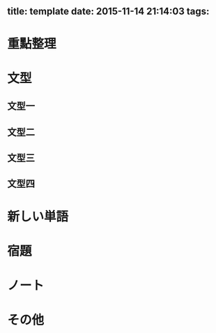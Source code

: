 title: template
date: 2015-11-14 21:14:03
tags:
---
# 重點整理

<!-- more -->

# 文型

## 文型一

## 文型二

## 文型三

## 文型四

# 新しい単語

# 宿題

# ノート

# その他
